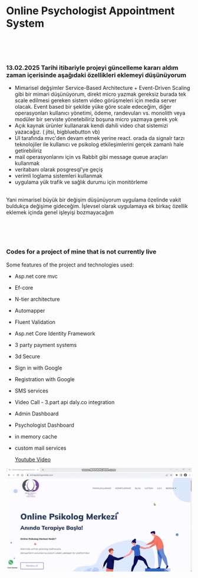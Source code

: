 
# Online Psychologist Appointment System #

<br/>
<br/>
<br/>

### 13.02.2025 Tarihi itibariyle projeyi güncelleme kararı aldım  zaman içerisinde aşağıdaki özellikleri eklemeyi düşünüyorum
- Mimarisel değşimler  Service-Based Architecture  + Event-Driven Scaling gibi bir mimari düşünüyorum, direkt micro yazmak gereksiz burada tek scale edilmesi gereken sistem video görüşmeleri için media server olacak. Event based bir şekilde yüke göre scale edeceğim, diğer operasyonları kullanıcı yönetimi, ödeme, randevuları vs. monolith veya modüler bir serviste yönetebiliriz boşuna micro yazmaya gerek yok
- Açık kaynak ürünler kullanarak kendi dahili video chat sistemizi yazacağız. ( jitsi, bigbluebutton vb)
- UI tarafında mvc'den devam etmek yerine react. orada da signalr tarzı teknolojiler ile kullanıcı ve psikolog etkileşimlerini gerçek zamanlı hale getirebiliriz
- mail operasyonlarını için vs Rabbit gibi message queue araçları kullanmak
- veritabanı olarak posgresql'ye geçiş
- verimli loglama sistemleri kullanmak
- uygulama yük trafik ve sağlık durumu için monitörleme
  
<br/>
Yani mimarisel büyük bir değişim düşünüyorum uygulama özelinde vakit buldukça değişime gideceğim. İşlevsel olarak uygulamaya ek birkaç özellik eklemek içinda genel işleyişi bozmayacağım

<br/><br/><br/>

 



### Codes for a project of mine that is not currently live ###

Some features of the project and technologies used:
* Asp.net core mvc
* Ef-core
* N-tier architecture
* Automapper
* Fluent Validation
* Asp.net Core Identity Framework
* 3 party payment systems
* 3d Secure
* Sign in with Google
* Registration with Google
* SMS services
* Video Call - 3.part api daly.co integration
* Admin Dashboard
* Psychologist Dashboard
* in memory cache
* custom mail services

	[Youtube Video](https://www.youtube.com/watch?v=iihOnjF1qQw)

![ss](https://github.com/hasanbaysal/Online-Psikolog-Sistemi/blob/master/ss.png)

